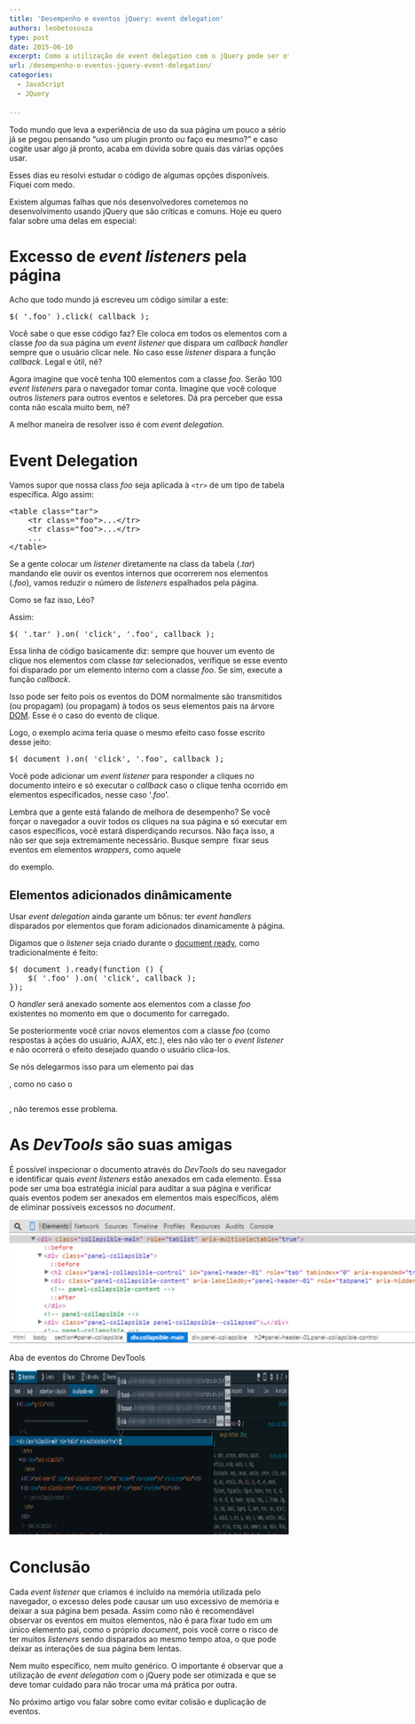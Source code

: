 ```yaml
---
title: 'Desempenho e eventos jQuery: event delegation'
authors: leobetosouza
type: post
date: 2015-06-10
excerpt: Como a utilização de event delegation com o jQuery pode ser otimizada.
url: /desempenho-e-eventos-jquery-event-delegation/
categories:
  - JavaScript
  - JQuery

---
```

Todo mundo que leva a experiência de uso da sua página um pouco a sério já se pegou pensando &#8220;uso um plugin pronto ou faço eu mesmo?&#8221; e caso cogite usar algo já pronto, acaba em dúvida sobre quais das várias opções usar.

Esses dias eu resolvi estudar o código de algumas opções disponíveis. Fiquei com medo.

Existem algumas falhas que nós desenvolvedores cometemos no desenvolvimento usando jQuery que são críticas e comuns. Hoje eu quero falar sobre uma delas em especial:

# Excesso de _event listeners_ pela página

Acho que todo mundo já escreveu um código similar a este:

<pre class="lang-javascript">$( '.foo' ).click( callback );</pre>

Você sabe o que esse código faz? Ele coloca em todos os elementos com a classe _foo_ da sua página um _event listener_ que dispara um _callback handler_ sempre que o usuário clicar nele. No caso esse _listener_ dispara a função _callback_. Legal e útil, né?

Agora imagine que você tenha 100 elementos com a classe _foo_. Serão 100 _event listeners_ para o navegador tomar conta. Imagine que você coloque outros _listeners_ para outros eventos e seletores. Dá pra perceber que essa conta não escala muito bem, né?

A melhor maneira de resolver isso é com _event delegation_.

# Event Delegation

Vamos supor que nossa class _foo_ seja aplicada à `<tr>` de um tipo de tabela específica. Algo assim:

<pre class="lang-javascript">&lt;table class="tar"&gt;
    &lt;tr class="foo"&gt;...&lt;/tr&gt;
    &lt;tr class="foo"&gt;...&lt;/tr&gt;
    ...
&lt;/table&gt;</pre>

Se a gente colocar um _listener_ diretamente na class da tabela (._tar_) mandando ele ouvir os eventos internos que ocorrerem nos elementos (._foo_), vamos reduzir o número de _listeners_ espalhados pela página.

Como se faz isso, Léo?

Assim:

<pre class="lang-javascript">$( '.tar' ).on( 'click', '.foo', callback );</pre>

Essa linha de código basicamente diz: sempre que houver um evento de clique nos elementos com classe _tar_ selecionados, verifique se esse evento foi disparado por um elemento interno com a classe _foo_. Se sim, execute a função _callback_.

Isso pode ser feito pois os eventos do DOM normalmente são transmitidos (ou propagam) (ou propagam) à todos os seus elementos pais na árvore [DOM][1]. Esse é o caso do evento de clique.

Logo, o exemplo acima teria quase o mesmo efeito caso fosse escrito desse jeito:

<pre class="lang-javascript">$( document ).on( 'click', '.foo', callback );</pre>

Você pode adicionar um _event listener_ para responder a cliques no documento inteiro e só executar o _callback_ caso o clique tenha ocorrido em elementos especificados, nesse caso ‘_.foo_’.

Lembra que a gente está falando de melhora de desempenho? Se você forçar o navegador a ouvir todos os cliques na sua página e só executar em casos específicos, você estará disperdiçando recursos. Não faça isso, a não ser que seja extremamente necessário. Busque sempre  fixar seus eventos em elementos _wrappers_, como aquele <table> do exemplo.

## **Elementos adicionados dinâmicamente**

Usar _event delegation_ ainda garante um bônus: ter _event handlers_ disparados por elementos que foram adicionados dinamicamente à página.

Digamos que o _listener_ seja criado durante o [document ready][2], como tradicionalmente é feito:

<pre class="lang-javascript">$( document ).ready(function () {
    $( '.foo' ).on( 'click', callback );
});</pre>

O _handler_ será anexado somente aos elementos com a classe _foo_ existentes no momento em que o documento for carregado.

Se posteriormente você criar novos elementos com a classe _foo_ (como respostas à ações do usuário, AJAX, etc.), eles não vão ter o _event listener_ e não ocorrerá o efeito desejado quando o usuário clica-los.

Se nós delegarmos isso para um elemento pai das <tr class=&#8221;foo&#8221;>, como no caso o <table class=&#8221;tar&#8221;>, não teremos esse problema.

# As _DevTools_ são suas amigas

É possível inspecionar o documento através do _DevTools_ do seu navegador e identificar quais _event listeners_ estão anexados em cada elemento. Essa pode ser uma boa estratégia inicial para auditar a sua página e verificar quais eventos podem ser anexados em elementos mais específicos, além de eliminar possíveis excessos no _document_.

<div id="attachment_49318" style="width: 1450px" class="wp-caption alignnone">
  <a href="https://raw.githubusercontent.com/diegoeis/tableless-static-images/master/2015/06/devtools-chrome-evtdelegation.jpg"><img class="size-full wp-image-49318" src="https://raw.githubusercontent.com/diegoeis/tableless-static-images/master/2015/06/devtools-chrome-evtdelegation.jpg" alt="Screenshot de uma janela do Google Chrome mostrando a aba de eventos do inspector" width="1440" height="223" /></a>
  
  <p class="wp-caption-text">
    Aba de eventos do Chrome DevTools
  </p>
</div>

[<img class="alignnone size-full wp-image-49319" src="https://raw.githubusercontent.com/diegoeis/tableless-static-images/master/2015/06/devtools-firefox-evtdelegation.jpg" alt="Screenshot de uma janela do Mozilla Firefoz Developer Edition mostrando os de eventos no inspector" width="1440" height="296" />][3]

# Conclusão

Cada _event listener_ que criamos é incluído na memória utilizada pelo navegador, o excesso deles pode causar um uso excessivo de memória e deixar a sua página bem pesada. Assim como não é recomendável observar os eventos em muitos elementos, não é para fixar tudo em um único elemento pai, como o próprio _document_, pois você corre o risco de ter muitos _listeners_ sendo disparados ao mesmo tempo atoa, o que pode deixar as interações de sua página bem lentas.

Nem muito específico, nem muito genérico. O importante é observar que a utilização de _event delegation_ com o jQuery pode ser otimizada e que se deve tomar cuidado para não trocar uma má prática por outra.

No próximo artigo vou falar sobre como evitar colisão e duplicação de eventos.

 [1]: https://developer.mozilla.org/pt-BR/docs/Glossario/DOM
 [2]: http://api.jquery.com/ready/
 [3]: https://raw.githubusercontent.com/diegoeis/tableless-static-images/master/2015/06/devtools-firefox-evtdelegation.jpg